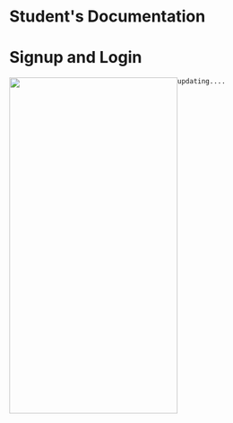 # **Student's Documentation**

# Signup and Login

<img style="float: left;" src="./assets/images/signuplogin.gif" height="600px" width="300px">

    updating....